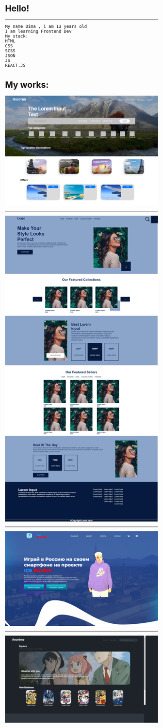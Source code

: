 <h1>Hello!</h1>
<hr noshade>
<pre>
My name <span color="blue">Dima<span> , i am 13 years old
I am learning Frontend Dev
My stack:
HTML
CSS
SCSS
JSON
JS
REACT.JS
</pre>
<div>
<h1>My works:</h1>
<div>
<img src="./Снимок веб-страницы_21-8-2022_17235_.jpeg" alt="">
<hr noshade>
<img src="./Снимок веб-страницы_26-9-2022_203240_.jpeg" alt="">
<hr noshade>
<img src="./Снимок веб-страницы_26-9-2022_192350_.jpeg" alt="">
<hr noshade>
<img src="./Снимок веб-страницы_26-9-2022_19311_.jpeg" alt="">
</div>
</div>

<!--
**YgamiJS/YgamiJS** is a ✨ _special_ ✨ repository because its `README.md` (this file) appears on your GitHub profile.

Here are some ideas to get you started:

- 🔭 I’m currently working on ...
- 🌱 I’m currently learning ...
- 👯 I’m looking to collaborate on ...
- 🤔 I’m looking for help with ...
- 💬 Ask me about ...
- 📫 How to reach me: ...
- 😄 Pronouns: ...
- ⚡ Fun fact: ...
-->
